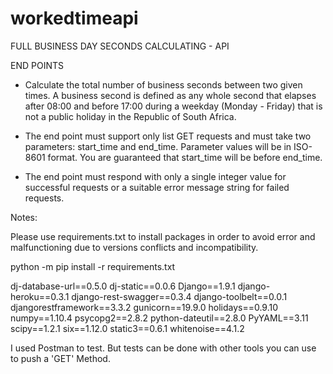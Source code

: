# workedtimeapi
FULL BUSINESS DAY SECONDS CALCULATING - API

END POINTS

- Calculate the total number of business seconds between two given times. A business second is defined as any whole second that elapses after 08:00 and before 17:00 during a weekday (Monday - Friday) that is not a public holiday in the Republic of South Africa. 

- The end point must support only list GET requests and must take two parameters: start_time and end_time. Parameter values will be in ISO-8601 format. You are guaranteed that start_time will be before end_time. 

- The end point must respond with only a single integer value for successful requests or a suitable error message string for failed requests.


Notes:

Please use requirements.txt to install packages in order to avoid error and malfunctioning due to versions conflicts and incompatibility.

python -m pip install -r requirements.txt

dj-database-url==0.5.0
dj-static==0.0.6
Django==1.9.1
django-heroku==0.3.1
django-rest-swagger==0.3.4
django-toolbelt==0.0.1
djangorestframework==3.3.2
gunicorn==19.9.0
holidays==0.9.10
numpy==1.10.4
psycopg2==2.8.2
python-dateutil==2.8.0
PyYAML==3.11
scipy==1.2.1
six==1.12.0
static3==0.6.1
whitenoise==4.1.2


I used Postman to test. But tests can be done with other tools you can use to push a 'GET' Method.
